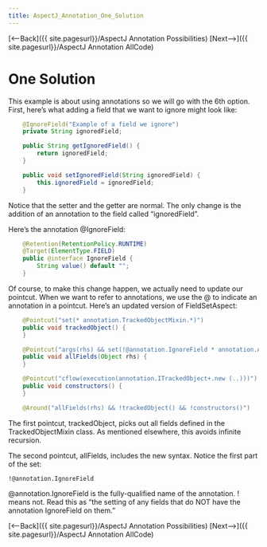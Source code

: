 ```yaml
---
title: AspectJ_Annotation_One_Solution
---
```

[<--Back]({{ site.pagesurl}}/AspectJ Annotation Possibilities) [Next-->]({{ site.pagesurl}}/AspectJ Annotation AllCode)

# One Solution
This example is about using annotations so we will go with the 6th option. First, here’s what adding a field that we want to ignore might look like:

```java
    @IgnoreField("Example of a field we ignore")
    private String ignoredField;

    public String getIgnoredField() {
        return ignoredField;
    }

    public void setIgnoredField(String ignoredField) {
        this.ignoredField = ignoredField;
    }
```
Notice that the setter and the getter are normal. The only change is the addition of an annotation to the field called “ignoredField”.

Here’s the annotation @IgnoreField:
```java
    @Retention(RetentionPolicy.RUNTIME)
    @Target(ElementType.FIELD)
    public @interface IgnoreField {
        String value() default "";
    }
```
Of course, to make this change happen, we actually need to update our pointcut. When we want to refer to annotations, we use the @ to indicate an annotation in a pointcut. Here’s an updated version of FieldSetAspect:
```java
    @Pointcut("set(* annotation.TrackedObjectMixin.*)")
    public void trackedObject() {
    }

    @Pointcut("args(rhs) && set(!@annotation.IgnoreField * annotation.Address.*)")
    public void allFields(Object rhs) {
    }

    @Pointcut("cflow(execution(annotation.ITrackedObject+.new (..)))")
    public void constructors() {
    }

    @Around("allFields(rhs) && !trackedObject() && !constructors()")
```
The first pointcut, trackedObject, picks out all fields defined in the TrackedObjectMixin class. As mentioned elsewhere, this avoids infinite recursion.

The second pointcut, allFields, includes the new syntax. Notice the first part of the set:
```
!@annotation.IgnoreField
```
@annotation.IgnoreField is the fully-qualified name of the annotation. ! means not. Read this as “the setting of any fields that do NOT have the annotation IgnoreField on them.”

[<--Back]({{ site.pagesurl}}/AspectJ Annotation Possibilities) [Next-->]({{ site.pagesurl}}/AspectJ Annotation AllCode)